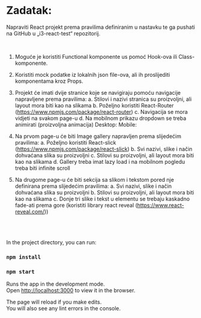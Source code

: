 # Zadatak:

Napraviti React projekt prema pravilima definiranim u nastavku te ga pushati na GitHub u „i3-react-test“ repozitorij.

<br/>

1. Moguće je koristiti Functional komponente us pomoć Hook-ova ili Class-komponente.
2. Koristiti mock podatke iz lokalnih json file-ova, ali ih proslijediti komponentama kroz Props.
3. Projekt će imati dvije stranice koje se navigiraju pomoću navigacije napravljene prema pravilima:
   a. Stilovi i nazivi stranica su proizvoljni, ali layout mora biti kao na slikama
   b. Poželjno koristiti React-Router (https://www.npmjs.com/package/react-router)
   c. Navigacija se mora vidjeti na svakom page-u
   d. Na mobilnom prikazu dropdown se treba animirati (proizvoljna animacija)
   Desktop:
   Mobile:

4. Na prvom page-u će biti Image gallery napravljen prema slijedećim pravilima:
   a. Poželjno koristiti React-slick (https://www.npmjs.com/package/react-slick)
   b. Svi nazivi, slike i način dohvaćana slika su proizvoljni
   c. Stilovi su proizvoljni, ali layout mora biti kao na slikama
   d. Gallery treba imat lazy load i na mobilnom pogledu treba biti infinite scroll

5. Na drugome page-u će biti sekcija sa slikom i tekstom pored nje definirana prema slijedećim pravilima:
   a. Svi nazivi, slike i način dohvaćana slika su proizvoljni
   b. Stilovi su proizvoljni, ali layout mora biti kao na slikama
   c. Donje tri slike i tekst u elementu se trebaju kaskadno fade-ati prema gore (koristiti library react reveal (https://www.react-reveal.com/))

<br/><br/><br/>
In the project directory, you can run:

### `npm install`

### `npm start`

Runs the app in the development mode.\
Open [http://localhost:3000](http://localhost:3000) to view it in the browser.

The page will reload if you make edits.\
You will also see any lint errors in the console.

